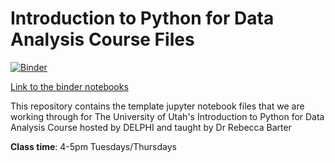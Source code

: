 # Introduction to Python for Data Analysis Course Files

[![Binder](https://mybinder.org/badge_logo.svg)](https://mybinder.org/v2/gh/UofUDELPHI/intro-python-2023-10/HEAD)


[Link to the binder 
notebooks](https://mybinder.org/v2/gh/UofUDELPHI/intro-python-2023-10/HEAD)

This repository contains the template jupyter notebook files that we are working through for The University of Utah's Introduction to Python for Data Analysis Course hosted by DELPHI and taught by Dr Rebecca Barter

**Class time**: 4-5pm Tuesdays/Thursdays
